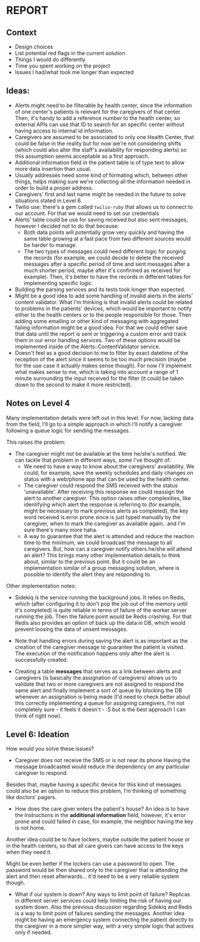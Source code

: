 # REPORT

## Context

- Design choices
- List potential red flags in the current solution
- Things I would do differently
- Time you spent working on the project
- Issues I had/what took me longer than expected


## Ideas:

- Alerts might need to be filterable by health center, since the information of one center's patients is relevant for the caregivers of that center. Then, it's handy to add a reference number to the health center, so external APIs can use that ID to search for an specific center without having access to internal id information.
- Caregivers are assumed to be associated to only one Health Center, that could be false in the reality but for now we're not considering shifts (which could also alter the staff's availability for responding alerts) so this assumption seems acceptable as a first approach.
- Additional information field in the patient table is of type text to allow more data insertion than usual.
- Usually addresses need some kind of formating which, between other things, helps making sure we're collecting all the information needed in order to build a proper address.
- Caregivers' first and last name might be needed in the future to solve situations stated in Level 6.
- Twilio use: there's a gem called `twilio-ruby` that allows us to connect to our account. For that we would need to set our credentials
- Alerts' table could be use for saving received but also sent messages, however I decided not to do that because:
  - Both data points will potentially grow very quickly and having the same table growing at a fast pace from two different sources would be harder to manage.
  - The two types of messages could need different logic for purging the records (for example, we could decide to delete the received messages after a specific period of time and sent messages after a much shorter period, maybe after it's confirmed as received for example). Then, it's better to have the records in different tables for implementing specific logic.
- Building the parsing services and its tests took longer than expected.
- Might be a good idea to add some handling of invalid alerts in the alerts' content validator. What I'm thinking is that invalid alerts could be related to problems in the patients' devices, which would be important to notify either to the health centers or to the people responsible for those. Then adding some emailing or other kind of messaging with aggregated failing information might be a good idea. For that we could either save that data until the report is sent or triggering a custom error and track them in our error handling services. Two of these options would be implemented inside of the Alerts::ContentValidator service.
- Doesn't feel as a good decision to me to filter by exact datetime of the reception of the alert since it seems to be too much precision (maybe for the use case it actually makes sense though).
For now I'll implement what makes sense to me, which is taking into account a range of 1 minute surrounding the input received for the filter (it could be taken down to the second to make it more restricted).

## Notes on Level 4

Many implementation details were left out in this level. For now, lacking data from the field, I'll go to a simple approach in which I'll notify a caregiver following a queue logic for sending the messages.

This raises the problem:
- The caregiver might not be available at the time he/she's notified. We can tackle that problem in different ways, some I've thought of:
  - We need to have a way to know about the caregivers' availability. We could, for example, save the weekly schedules and daily changes on status with a web/phone app that can be used by the health center.
  - The caregiver could respond the SMS received with the status 'unavailable'. After receiving this response we could reassign the alert to another caregiver. This option raises other complexities, like identifying which alert the response is referring to (for example, might be necessary to mark previous alerts as completed), the key word received is error prone since is just typed manually by the caregiver, when to mark the caregiver as available again.. and I'm sure there's many more haha.
  - A way to guarantee that the alert is attended and reduce the reaction time to the minimum, we could broadcast the message to all caregivers. But, how can a caregiver notify others he/she will attend an alert? This brings many other implementation details to think about, similar to the previous point. But it could be an implementation similar of a group messaging solution, where is possible to identify the alert they are responding to.

Other implementation notes:

- Sidekiq is the service running the background jobs. It relies on Redis, which (after configuring it to don't pop the job out of the memory until it's completed) is quite reliable in terms of failure of the worker server running the job.
  Then the failure point would be Redis crashing. For that Redis also provides an option of back up the data in DB, which would prevent loosing the data of unsent messages.

- Note that handling errors during saving the alert is as important as the creation of the caregiver message to guarantee the patient is visited. The execution of the notification happens only after the alert is successfully created.

- Creating a table **messages** that serves as a link between alerts and caregivers (is basically the assignation of caregivers) allows us to validate that two or more caregivers are not assigned to respond the same alert and finally implement a sort of queue by blocking the DB whenever an assignation is being made (I'd need to check better about this correctly implementing a queue for assigning caregivers, I'm not completely sure - it feels it doesn't - :S but is the best approach I can think of right now).


## Level 6: Ideation

How would you solve these issues?

- Caregiver does not receive the SMS or is not near its phone
Having the message broadcasted would reduce the dependency on any particular caregiver to respond.

Besides that, maybe having a specific device for this kind of messages could also be an option to reduce this problem, I’m thinking of something like doctors’ pagers.

- How does the care giver enters the patient's house?
An idea is to have the instructions in the **additional information** field, however, it's error prone and could failed in case, for example, the neighbor having the key is not home.

Another idea could be to have lockers, maybe outside the patient house or in the health centers, so that all care givers can have access to the keys when they need it.

Might be even better if the lockers can use a password to open. The password would be then shared only to the caregiver that is attending the alert and then reset afterwards... it'd need to be a very reliable system though.

- What if our system is down? Any ways to limit point of failure?
Replicas in different server services could help limiting the risk of having our system down. Also the previous discussion regarding Sidekiq and Redis is a way to limit point of failures sending the messages. Another idea might be having an emergency system connecting the patient directly to the caregiver in a more simpler way, with a very simple logic that actives only if needed.